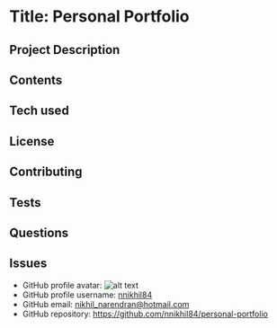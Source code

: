 
# Title: Personal Portfolio 
## Project Description 
## Contents
## Tech used
## License
## Contributing
## Tests
## Questions
## Issues
* GitHub profile avatar:
![alt text](https://avatars.githubusercontent.com/u/82091288?v=4 "User GitHub Profile Picture")
* GitHub profile username: [nnikhil84](https://github.com/nnikhil84)
* GitHub email: [nikhil_narendran@hotmail.com](mailto:nikhil_narendran@hotmail.com)
* GitHub repository: https://github.com/nnikhil84/personal-portfolio
